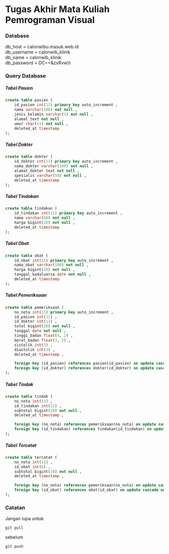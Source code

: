 # Tugas Akhir Mata Kuliah Pemrograman Visual

### Database
db_host = calonwibu.masuk.web.id \
db_username = calonwib_klinik \
db_name = calonwib_klinik \
db_password = DC==&zxRvw}t

### Query Database

##### Tabel Pasien
```sql
create table pasien (
    id_pasien int(11) primary key auto_increment ,
    nama varchar(100) not null ,
    jenis_kelamin varchar(1) not null ,
    alamat text not null ,
    umur char(11) not null ,
    deleted_at timestamp
);
```

##### Tabel Dokter
```sql
create table dokter (
    id_dokter int(11) primary key auto_increment ,
    nama_dokter varchar(100) not null ,
    alamat_dokter text not null ,
    spesialis varchar(50) not null ,
    deleted_at timestamp
);
```

##### Tabel Tindakan
```sql
create table tindakan (
    id_tindakan int(11) primary key auto_increment ,
    nama varchar(60) not null ,
    harga bigint(20) not null ,
    deleted_at timestamp
);
```

##### Tabel Obat
```sql
create table obat (
    id_obat int(11) primary key auto_increment ,
    nama_obat varchar(100) not null ,
    harga bigint(20) not null ,
    tanggal_kadaluarsa date not null ,
    deleted_at timestamp
);
```

##### Tabel Pemeriksaan
```sql
create table pemeriksaan (
    no_nota int(11) primary key auto_increment ,
    id_pasien int(11) ,
    id_dokter int(11) ,
    total bigint(20) not null ,
    tanggal date not null ,
    tinggi_badan float(4, 2) ,
    berat_badan float(3, 2) ,
    sistolik int(3) ,
    diastolik int(3) ,
    deleted_at timestamp ,

    foreign key (id_pasien) references pasien(id_pasien) on update cascade on delete cascade ,
    foreign key (id_dokter) references dokter(id_dokter) on update cascade on delete cascade
);
```

##### Tabel Tindak
```sql
create table tindak (
    no_nota int(11) ,
    id_tindakan int(11) ,
    subtotal bigint(20) not null ,
    deleted_at timestamp ,

    foreign key (no_nota) references pemeriksaan(no_nota) on update cascade on delete cascade ,
    foreign key (id_tindakan) references tindakan(id_tindakan) on update cascade on delete cascade
);
```

##### Tabel Tercatat
```sql
create table tercatat (
    no_nota int(11) ,
    id_obat int(6) ,
    subtotal bigint(20) not null ,
    deleted_at timestamp ,

    foreign key (no_nota) references pemeriksaan(no_nota) on update cascade on delete cascade ,
    foreign key (id_obat) references obat(id_obat) on update cascade on delete cascade
);
```

### Catatan
Jangan lupa untuk
```git
git pull
```
sebelum
```
git push
```

